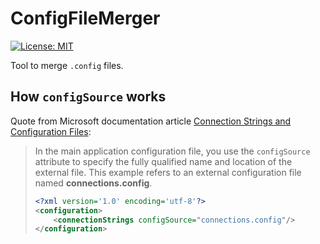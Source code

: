 ConfigFileMerger 
====================================
[![License: MIT](https://img.shields.io/badge/license-MIT-green.svg)](LICENSE.md)

Tool to merge `.config` files.


How `configSource` works
---------------------------
Quote from Microsoft documentation article [Connection Strings and Configuration Files](https://docs.microsoft.com/en-us/dotnet/framework/data/adonet/connection-strings-and-configuration-files#using-external-configuration-files):
> In the main application configuration file, you use the `configSource` attribute to specify the fully qualified name and location of the external file. This example refers to an external configuration file named **connections.config**.
> ```xml
> <?xml version='1.0' encoding='utf-8'?>  
> <configuration>  
>     <connectionStrings configSource="connections.config"/>  
> </configuration>  
> ```
